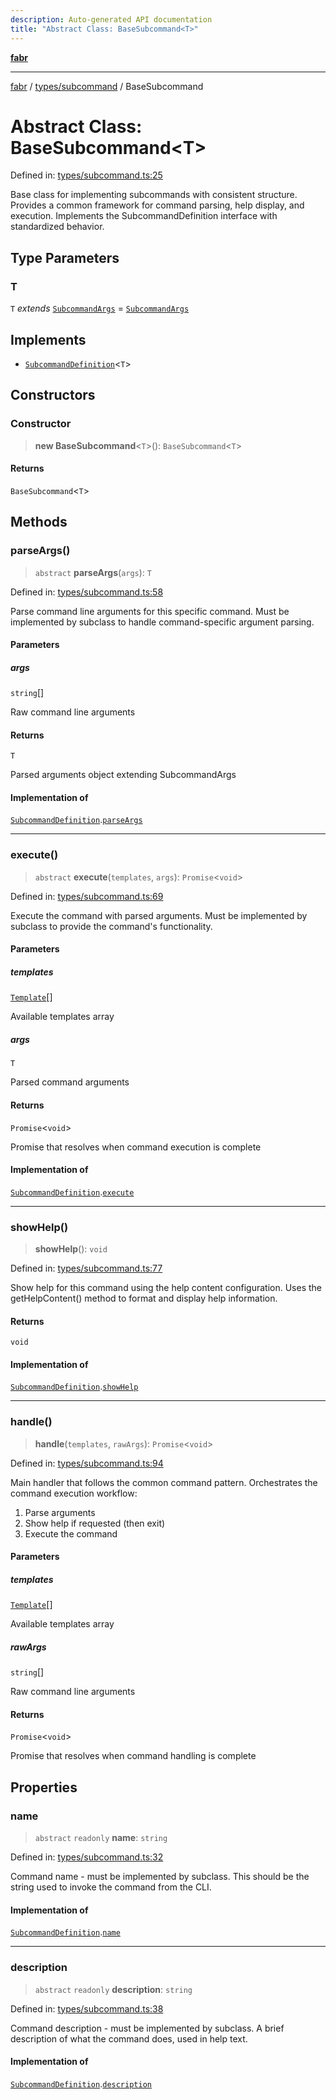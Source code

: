 ```yaml
---
description: Auto-generated API documentation
title: "Abstract Class: BaseSubcommand<T>"
---
```


[**fabr**](../../../README.md)

***

[fabr](../../../README.md) / [types/subcommand](../README.md) / BaseSubcommand

# Abstract Class: BaseSubcommand\<T\>

Defined in: [types/subcommand.ts:25](https://github.com/yashjawale/fabr/blob/main/src/types/subcommand.ts#L25)

Base class for implementing subcommands with consistent structure.
Provides a common framework for command parsing, help display, and execution.
Implements the SubcommandDefinition interface with standardized behavior.

## Type Parameters

### T

`T` *extends* [`SubcommandArgs`](../interfaces/SubcommandArgs.md) = [`SubcommandArgs`](../interfaces/SubcommandArgs.md)

## Implements

- [`SubcommandDefinition`](../interfaces/SubcommandDefinition.md)\<`T`\>

## Constructors

### Constructor

> **new BaseSubcommand**\<`T`\>(): `BaseSubcommand`\<`T`\>

#### Returns

`BaseSubcommand`\<`T`\>

## Methods

### parseArgs()

> `abstract` **parseArgs**(`args`): `T`

Defined in: [types/subcommand.ts:58](https://github.com/yashjawale/fabr/blob/main/src/types/subcommand.ts#L58)

Parse command line arguments for this specific command.
Must be implemented by subclass to handle command-specific argument parsing.

#### Parameters

##### args

`string`[]

Raw command line arguments

#### Returns

`T`

Parsed arguments object extending SubcommandArgs

#### Implementation of

[`SubcommandDefinition`](../interfaces/SubcommandDefinition.md).[`parseArgs`](../interfaces/SubcommandDefinition.md#parseargs)

***

### execute()

> `abstract` **execute**(`templates`, `args`): `Promise`\<`void`\>

Defined in: [types/subcommand.ts:69](https://github.com/yashjawale/fabr/blob/main/src/types/subcommand.ts#L69)

Execute the command with parsed arguments.
Must be implemented by subclass to provide the command's functionality.

#### Parameters

##### templates

[`Template`](../../templates/interfaces/Template.md)[]

Available templates array

##### args

`T`

Parsed command arguments

#### Returns

`Promise`\<`void`\>

Promise that resolves when command execution is complete

#### Implementation of

[`SubcommandDefinition`](../interfaces/SubcommandDefinition.md).[`execute`](../interfaces/SubcommandDefinition.md#execute)

***

### showHelp()

> **showHelp**(): `void`

Defined in: [types/subcommand.ts:77](https://github.com/yashjawale/fabr/blob/main/src/types/subcommand.ts#L77)

Show help for this command using the help content configuration.
Uses the getHelpContent() method to format and display help information.

#### Returns

`void`

#### Implementation of

[`SubcommandDefinition`](../interfaces/SubcommandDefinition.md).[`showHelp`](../interfaces/SubcommandDefinition.md#showhelp)

***

### handle()

> **handle**(`templates`, `rawArgs`): `Promise`\<`void`\>

Defined in: [types/subcommand.ts:94](https://github.com/yashjawale/fabr/blob/main/src/types/subcommand.ts#L94)

Main handler that follows the common command pattern.
Orchestrates the command execution workflow:
1. Parse arguments
2. Show help if requested (then exit)
3. Execute the command

#### Parameters

##### templates

[`Template`](../../templates/interfaces/Template.md)[]

Available templates array

##### rawArgs

`string`[]

Raw command line arguments

#### Returns

`Promise`\<`void`\>

Promise that resolves when command handling is complete

## Properties

### name

> `abstract` `readonly` **name**: `string`

Defined in: [types/subcommand.ts:32](https://github.com/yashjawale/fabr/blob/main/src/types/subcommand.ts#L32)

Command name - must be implemented by subclass.
This should be the string used to invoke the command from the CLI.

#### Implementation of

[`SubcommandDefinition`](../interfaces/SubcommandDefinition.md).[`name`](../interfaces/SubcommandDefinition.md#name)

***

### description

> `abstract` `readonly` **description**: `string`

Defined in: [types/subcommand.ts:38](https://github.com/yashjawale/fabr/blob/main/src/types/subcommand.ts#L38)

Command description - must be implemented by subclass.
A brief description of what the command does, used in help text.

#### Implementation of

[`SubcommandDefinition`](../interfaces/SubcommandDefinition.md).[`description`](../interfaces/SubcommandDefinition.md#description)
